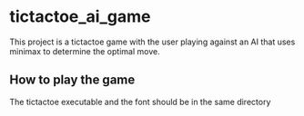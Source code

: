 # tictactoe_ai_game

This project is a tictactoe game with the user playing against an AI that uses minimax to determine the optimal move.


## How to play the game 
The tictactoe executable and the font should be in the same directory
